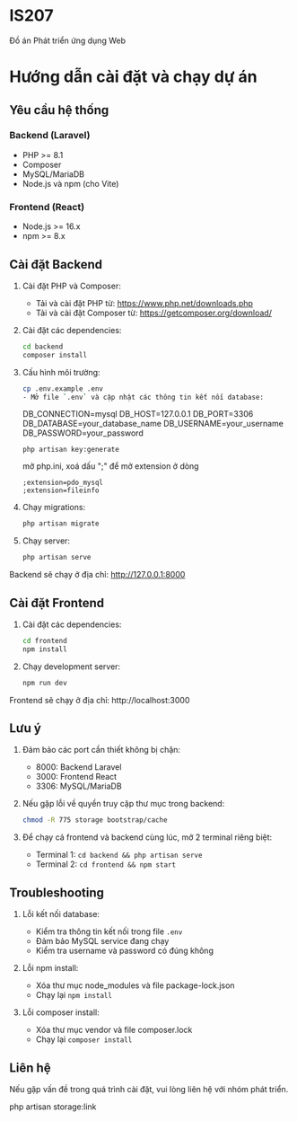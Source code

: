 # IS207
Đồ án Phát triển ứng dụng Web

# Hướng dẫn cài đặt và chạy dự án

## Yêu cầu hệ thống

### Backend (Laravel)
- PHP >= 8.1
- Composer
- MySQL/MariaDB
- Node.js và npm (cho Vite)

### Frontend (React)
- Node.js >= 16.x
- npm >= 8.x

## Cài đặt Backend

1. Cài đặt PHP và Composer:
   - Tải và cài đặt PHP từ: https://www.php.net/downloads.php
   - Tải và cài đặt Composer từ: https://getcomposer.org/download/

2. Cài đặt các dependencies:
   ```bash
   cd backend
   composer install
   ```

3. Cấu hình môi trường:
   ```bash
   cp .env.example .env
   - Mở file `.env` và cập nhật các thông tin kết nối database:
   ```
   DB_CONNECTION=mysql
   DB_HOST=127.0.0.1
   DB_PORT=3306
   DB_DATABASE=your_database_name
   DB_USERNAME=your_username
   DB_PASSWORD=your_password
   ```
   php artisan key:generate
   ```
   mở php.ini, xoá dấu ";" để mở extension ở dòng
   ```
   ;extension=pdo_mysql
   ;extension=fileinfo
   ```
4. Chạy migrations:
   ```bash
   php artisan migrate
   ```

5. Chạy server:
   ```bash
   php artisan serve
   ```

Backend sẽ chạy ở địa chỉ: http://127.0.0.1:8000

## Cài đặt Frontend

1. Cài đặt các dependencies:
   ```bash
   cd frontend
   npm install
   ```
   
2. Chạy development server:
   ```bash
   npm run dev
   ```

Frontend sẽ chạy ở địa chỉ: http://localhost:3000

## Lưu ý

1. Đảm bảo các port cần thiết không bị chặn:
   - 8000: Backend Laravel
   - 3000: Frontend React
   - 3306: MySQL/MariaDB

2. Nếu gặp lỗi về quyền truy cập thư mục trong backend:
   ```bash
   chmod -R 775 storage bootstrap/cache
   ```

3. Để chạy cả frontend và backend cùng lúc, mở 2 terminal riêng biệt:
   - Terminal 1: `cd backend && php artisan serve`
   - Terminal 2: `cd frontend && npm start`

## Troubleshooting

1. Lỗi kết nối database:
   - Kiểm tra thông tin kết nối trong file `.env`
   - Đảm bảo MySQL service đang chạy
   - Kiểm tra username và password có đúng không

2. Lỗi npm install:
   - Xóa thư mục node_modules và file package-lock.json
   - Chạy lại `npm install`

3. Lỗi composer install:
   - Xóa thư mục vendor và file composer.lock
   - Chạy lại `composer install`

## Liên hệ

Nếu gặp vấn đề trong quá trình cài đặt, vui lòng liên hệ với nhóm phát triển.


php artisan storage:link
